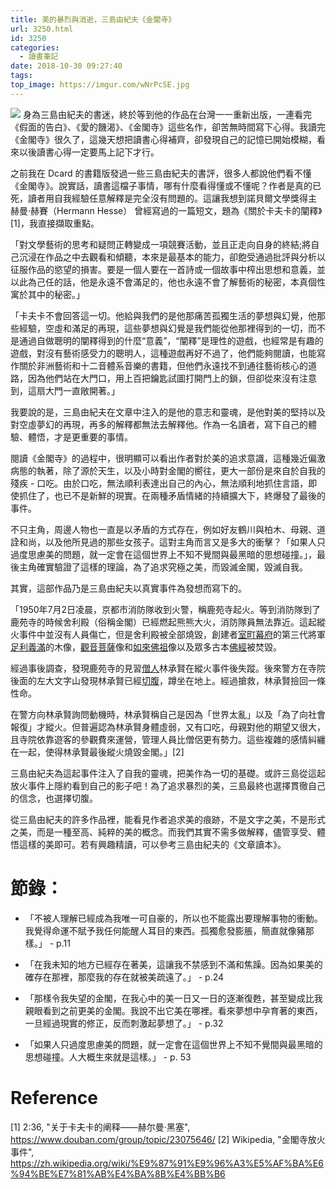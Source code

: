 ```yaml
---
title: 美的暴烈與消逝，三島由紀夫《金閣寺》
url: 3250.html
id: 3250
categories:
  - 讀書筆記
date: 2018-10-30 09:27:40
tags:
top_image: https://imgur.com/wNrPcSE.jpg
---
```


![](https://imgur.com/kyjyw9d.jpg)
身為三島由紀夫的書迷，終於等到他的作品在台灣一一重新出版，一連看完《假面的告白》、《愛的饑渴》、《金閣寺》這些名作，卻苦無時間寫下心得。我讀完《金閣寺》很久了，這幾天想把讀書心得補齊，卻發現自己的記憶已開始模糊，看來以後讀書心得一定要馬上記下才行。

之前我在 Dcard 的書籍版發過一些三島由紀夫的書評，很多人都說他們看不懂《金閣寺》。說實話，讀書這檔子事情，哪有什麼看得懂或不懂呢？作者是真的已死，讀者用自我經驗任意解釋是完全沒有問題的。這讓我想到諾貝爾文學獎得主 赫曼·赫賽（Hermann Hesse） 曾經寫過的一篇短文，題為《關於卡夫卡的闡釋》[1]，我直接擷取重點。

「對文學藝術的思考和疑問正轉變成一項競賽活動，並且正走向自身的終結;將自己沉浸在作品之中去觀看和傾聽，本來是最基本的能力，卻飽受通過批評與分析以征服作品的慾望的損害。要是一個人要在一首詩或一個故事中榨出思想和意義，並以此為己任的話，他是永遠不會滿足的，他也永遠不會了解藝術的秘密，本真個性寓於其中的秘密。」

「卡夫卡不會回答這一切。他給與我們的是他那痛苦孤獨生活的夢想與幻覺，他那些經驗，空虛和滿足的再現，這些夢想與幻覺是我們能從他那裡得到的一切，而不是通過自做聰明的闡釋得到的什麼“意義”，“闡釋”是理性的遊戲，也經常是有趣的遊戲，對沒有藝術感受力的聰明人，這種遊戲再好不過了，他們能夠閱讀，也能寫作關於非洲藝術和十二音體系音樂的書籍，但他們永遠找不到通往藝術核心的道路，因為他們站在大門口，用上百把鑰匙試圖打開門上的鎖，但卻從來沒有注意到，這扇大門一直敞開著。」

我要說的是，三島由紀夫在文章中注入的是他的意志和靈魂，是他對美的堅持以及對空虛夢幻的再現，再多的解釋都無法去解釋他。作為一名讀者，寫下自己的體驗、體悟，才是更重要的事情。

閱讀《金閣寺》的過程中，很明顯可以看出作者對於美的追求意識，這種幾近偏激病態的執著，除了源於天生，以及小時對金閣的嚮往，更大一部份是來自於自我的殘疾 - 口吃。由於口吃，無法順利表達出自己的內心，無法順利地抓住言語，即使抓住了，也已不是新鮮的現實。在兩種矛盾情緒的持續擴大下，終爆發了最後的事件。

不只主角，周邊人物也一直是以矛盾的方式存在，例如好友鶴川與柏木、母親、道詮和尚，以及他所見過的那些女孩子。這對主角而言又是多大的衝擊？「如果人只過度思慮美的問題，就一定會在這個世界上不知不覺間與最黑暗的思想碰撞。」，最後主角確實驗證了這樣的理論，為了追求究極之美，而毀滅金閣，毀滅自我。

其實，這部作品乃是三島由紀夫以真實事件為發想而寫下的。

「1950年7月2日凌晨，京都市消防隊收到火警，稱鹿苑寺起火。等到消防隊到了鹿苑寺的時候舍利殿（俗稱金閣）已經燃起熊熊大火，消防隊員無法靠近。這起縱火事件中並沒有人員傷亡，但是舍利殿被全部燒毀，創建者[室町幕府](https://zh.wikipedia.org/wiki/%E5%AE%A4%E7%94%BA%E5%B9%95%E5%BA%9C "室町幕府")的第三代將軍[足利義滿](https://zh.wikipedia.org/wiki/%E8%B6%B3%E5%88%A9%E4%B9%89%E6%BB%A1 "足利義滿")的木像，[觀音菩薩](https://zh.wikipedia.org/wiki/%E8%A7%82%E9%9F%B3%E8%8F%A9%E8%90%A8 "觀音菩薩")像和[如來佛祖](https://zh.wikipedia.org/wiki/%E5%A6%82%E6%9D%A5%E4%BD%9B%E7%A5%96 "如來佛祖")像以及眾多古本[佛經](https://zh.wikipedia.org/wiki/%E4%BD%9B%E7%BB%8F "佛經")被焚毀。

經過事後調查，發現鹿苑寺的見習[僧人](https://zh.wikipedia.org/wiki/%E5%83%A7%E4%BA%BA "僧人")林承賢在縱火事件後失蹤。後來警方在寺院後面的左大文字山發現林承賢已經[切腹](https://zh.wikipedia.org/wiki/%E5%88%87%E8%85%B9 "切腹")，蹲坐在地上。經過搶救，林承賢撿回一條性命。

在警方向林承賢詢問動機時，林承賢稱自己是因為「世界太亂」以及「為了向社會報復」才縱火。但普遍認為林承賢身體虛弱，又有口吃，母親對他的期望又很大，且寺院依靠遊客的參觀費來運營，管理人員比僧侶更有勢力。這些複雜的感情糾纏在一起，使得林承賢最後縱火燒毀金閣。」[2]

三島由紀夫為這起事件注入了自我的靈魂，把美作為一切的基礎。或許三島從這起放火事件上隱約看到自己的影子吧！為了追求暴烈的美，三島最終也選擇貫徹自己的信念，也選擇切腹。

 從三島由紀夫的許多作品裡，能看見作者追求美的痕跡，不是文字之美，不是形式之美，而是一種至高、純粹的美的概念。而我們其實不需多做解釋，儘管享受、體悟這樣的美即可。若有興趣精讀，可以參考三島由紀夫的《文章讀本》。
 
 # 節錄：

- 「不被人理解已經成為我唯一可自豪的，所以也不能露出要理解事物的衝動。我覺得命運不賦予我任何能醒人耳目的東西。孤獨愈發膨脹，簡直就像豬那樣。」 - p.11

- 「在我未知的地方已經存在著美，這讓我不禁感到不滿和焦躁。因為如果美的確存在那裡，那麼我的存在就被美疏遠了。」 - p.24
  
- 「那樣令我失望的金閣，在我心中的美一日又一日的逐漸復甦，甚至變成比我親眼看到之前更美的金閣。我說不出它美在哪裡。看來夢想中孕育著的東西，一旦經過現實的修正，反而刺激起夢想了。」 - p.32

- 「如果人只過度思慮美的問題，就一定會在這個世界上不知不覺間與最黑暗的思想碰撞。人大概生來就是這樣。」 - p. 53

# Reference
[1] 2:36, "关于卡夫卡的阐释——赫尔曼·黑塞", https://www.douban.com/group/topic/23075646/ 
[2] Wikipedia, "金閣寺放火事件", https://zh.wikipedia.org/wiki/%E9%87%91%E9%96%A3%E5%AF%BA%E6%94%BE%E7%81%AB%E4%BA%8B%E4%BB%B6